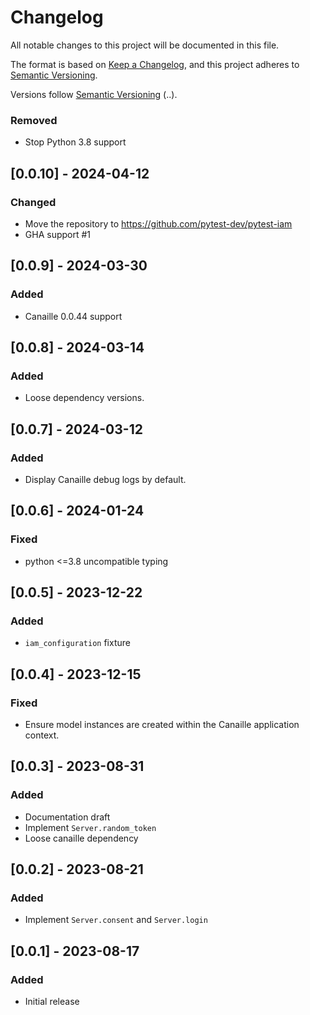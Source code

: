 # Changelog

All notable changes to this project will be documented in this file.

The format is based on [Keep a Changelog](https://keepachangelog.com/en/1.0.0/),
and this project adheres to [Semantic Versioning](https://semver.org/spec/v2.0.0.html).

Versions follow [Semantic Versioning](https://semver.org/>) (<major>.<minor>.<patch>).

### Removed

- Stop Python 3.8 support

## [0.0.10] - 2024-04-12

### Changed

- Move the repository to https://github.com/pytest-dev/pytest-iam
- GHA support #1

## [0.0.9] - 2024-03-30

### Added

- Canaille 0.0.44 support

## [0.0.8] - 2024-03-14

### Added

- Loose dependency versions.

## [0.0.7] - 2024-03-12

### Added

- Display Canaille debug logs by default.

## [0.0.6] - 2024-01-24

### Fixed

- python <=3.8 uncompatible typing

## [0.0.5] - 2023-12-22

### Added

- `iam_configuration` fixture

## [0.0.4] - 2023-12-15

### Fixed

- Ensure model instances are created within the Canaille application context.

## [0.0.3] - 2023-08-31

### Added

- Documentation draft
- Implement `Server.random_token`
- Loose canaille dependency

## [0.0.2] - 2023-08-21

### Added

- Implement `Server.consent` and `Server.login`

## [0.0.1] - 2023-08-17

### Added

- Initial release
